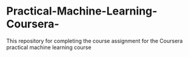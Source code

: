 # Practical-Machine-Learning-Coursera-
This repository for completing the course assignment for the Coursera practical machine learning course
